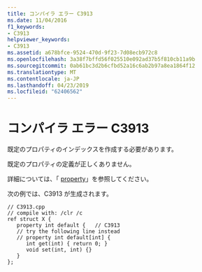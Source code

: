 ```yaml
---
title: コンパイラ エラー C3913
ms.date: 11/04/2016
f1_keywords:
- C3913
helpviewer_keywords:
- C3913
ms.assetid: a678bfce-9524-470d-9f23-7d08ecb972c8
ms.openlocfilehash: 3a38f7bffd56f025510e092ad37b5f810cb11a9b
ms.sourcegitcommit: 0ab61bc3d2b6cfbd52a16c6ab2b97a8ea1864f12
ms.translationtype: MT
ms.contentlocale: ja-JP
ms.lasthandoff: 04/23/2019
ms.locfileid: "62406562"
---
```

# <a name="compiler-error-c3913"></a>コンパイラ エラー C3913

既定のプロパティのインデックスを作成する必要があります。

既定のプロパティの定義が正しくありません。

詳細については、「 [property](../../extensions/property-cpp-component-extensions.md)」を参照してください。

次の例では、C3913 が生成されます。

```
// C3913.cpp
// compile with: /clr /c
ref struct X {
   property int default {   // C3913
   // try the following line instead
   // property int default[int] {
      int get(int) { return 0; }
      void set(int, int) {}
   }
};
```